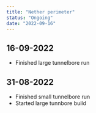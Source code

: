 ```yaml
---
title: "Nether perimeter"
status: "Ongoing"
date: "2022-09-16"
---
```


## 16-09-2022
- Finished large tunnelbore run

## 31-08-2022
- Finished small tunnelbore run
- Started large tunnbore build